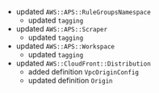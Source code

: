- updated `AWS::APS::RuleGroupsNamespace`
  - updated `tagging`
- updated `AWS::APS::Scraper`
  - updated `tagging`
- updated `AWS::APS::Workspace`
  - updated `tagging`
- updated `AWS::CloudFront::Distribution`
  - added definition `VpcOriginConfig`
  - updated definition `Origin`
